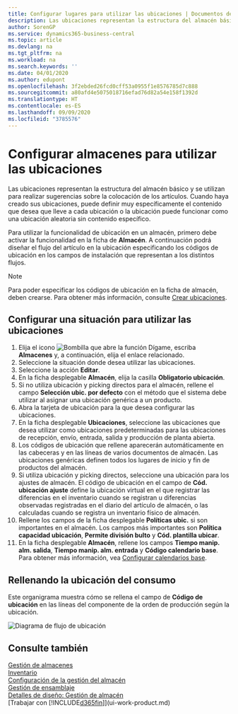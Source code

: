 ```yaml
---
title: Configurar lugares para utilizar las ubicaciones | Documentos de Microsoft
description: Las ubicaciones representan la estructura del almacén básico y se utilizan para realizar sugerencias sobre la colocación de los artículos. Cuando haya creado sus ubicaciones, puede definir muy específicamente el contenido que desea que lleve a cada ubicación o la ubicación puede funcionar como una ubicación aleatoria sin contenido específico.
author: SorenGP
ms.service: dynamics365-business-central
ms.topic: article
ms.devlang: na
ms.tgt_pltfrm: na
ms.workload: na
ms.search.keywords: ''
ms.date: 04/01/2020
ms.author: edupont
ms.openlocfilehash: 3f2ebded26fcd0cff53a0955f1e8576785d7c888
ms.sourcegitcommit: a80afd4e5075018716efad76d82a54e158f1392d
ms.translationtype: HT
ms.contentlocale: es-ES
ms.lasthandoff: 09/09/2020
ms.locfileid: "3785576"
---
```

# <a name="set-up-locations-to-use-bins"></a>Configurar almacenes para utilizar las ubicaciones
Las ubicaciones representan la estructura del almacén básico y se utilizan para realizar sugerencias sobre la colocación de los artículos. Cuando haya creado sus ubicaciones, puede definir muy específicamente el contenido que desea que lleve a cada ubicación o la ubicación puede funcionar como una ubicación aleatoria sin contenido específico.  

Para utilizar la funcionalidad de ubicación en un almacén, primero debe activar la funcionalidad en la ficha de **Almacén**. A continuación podrá diseñar el flujo del artículo en la ubicación especificando los códigos de ubicación en los campos de instalación que representan a los distintos flujos.  

> [!NOTE]  
>  Para poder especificar los códigos de ubicación en la ficha de almacén, deben crearse. Para obtener más información, consulte [Crear ubicaciones](warehouse-how-to-create-individual-bins.md).  

## <a name="to-set-up-a-location-to-use-bins"></a>Configurar una situación para utilizar las ubicaciones  
1.  Elija el icono ![Bombilla que abre la función Dígame](media/ui-search/search_small.png "Dígame qué desea hacer"), escriba **Almacenes** y, a continuación, elija el enlace relacionado.  
2.  Seleccione la situación donde desea utilizar las ubicaciones.  
3.  Seleccione la acción **Editar**.  
4.  En la ficha desplegable **Almacén**, elija la casilla **Obligatorio ubicación**.  
5.  Si no utiliza ubicación y picking directos para el almacén, rellene el campo **Selección ubic. por defecto** con el método que el sistema debe utilizar al asignar una ubicación genérica a un producto.  
6.  Abra la tarjeta de ubicación para la que desea configurar las ubicaciones.
7.  En la ficha desplegable **Ubicaciones**, seleccione las ubicaciones que desea utilizar como ubicaciones predeterminadas para las ubicaciones de recepción, envío, entrada, salida y producción de planta abierta.  
8.  Los códigos de ubicación que rellene aparecerán automáticamente en las cabeceras y en las líneas de varios documentos de almacén. Las ubicaciones genéricas definen todos los lugares de inicio y fin de productos del almacén.  
9.  Si utiliza ubicación y picking directos, seleccione una ubicación para los ajustes de almacén. El código de ubicación en el campo de **Cód. ubicación ajuste** define la ubicación virtual en el que registrar las diferencias en el inventario cuando se registran u diferencias observadas registradas en el diario del artículo de almacén, o las calculadas cuando se registra un inventario físico de almacén.  
10. Rellene los campos de la ficha desplegable **Políticas ubic.** si son importantes en el almacén. Los campos más importantes son **Política capacidad ubicación**, **Permite división bulto** y **Cód. plantilla ubicar**.  
11. En la ficha desplegable **Almacén**, rellene los campos **Tiempo manip. alm. salida**, **Tiempo manip. alm. entrada** y **Código calendario base**. Para obtener más información, vea [Configurar calendarios base](across-how-to-assign-base-calendars.md).

## <a name="filling-the-consumption-bin"></a>Rellenando la ubicación del consumo
Este organigrama muestra cómo se rellena el campo de **Código de ubicación** en las líneas del componente de la orden de producción según la ubicación.

![Diagrama de flujo de ubicación](media/binflow.png "BinFlow")  

## <a name="see-also"></a>Consulte también
[Gestión de almacenes](warehouse-manage-warehouse.md)  
[Inventario](inventory-manage-inventory.md)  
[Configuración de la gestión del almacén](warehouse-setup-warehouse.md)     
[Gestión de ensamblaje](assembly-assemble-items.md)    
[Detalles de diseño: Gestión de almacén](design-details-warehouse-management.md)  
[Trabajar con [!INCLUDE[d365fin](includes/d365fin_md.md)]](ui-work-product.md)

